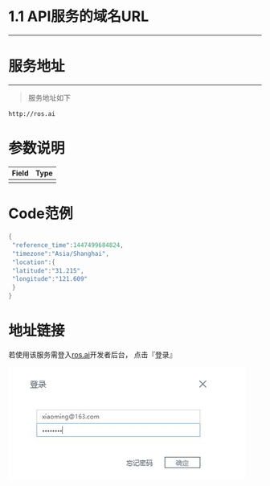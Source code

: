 # 1.1 API服务的域名URL

---

# 服务地址

---

> 服务地址如下

```
http://ros.ai
```

# 参数说明

| Field | Type |
| --- | --- |
|  |  |

# Code范例

```go
{
 "reference_time":1447499684824,
 "timezone":"Asia/Shanghai",
 "location":{
 "latitude":"31.215",
 "longitude":"121.609"
 }
}
```

# 地址链接

若使用该服务需登入[ros.ai](http://ros.ai)开发者后台， 点击『登录』

![](/assets/QQ图片20161127160800.png)


